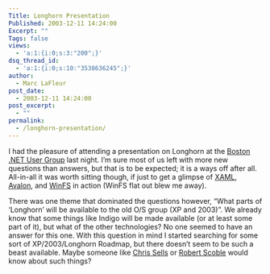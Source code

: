 ```yaml
---
Title: Longhorn Presentation
Published: 2003-12-11 14:24:00
Excerpt: ""
Tags: false
views:
  - 'a:1:{i:0;s:3:"200";}'
dsq_thread_id:
  - 'a:1:{i:0;s:10:"3538636245";}'
author:
  - Marc LaFleur
post_date:
  - 2003-12-11 14:24:00
post_excerpt:
  - ""
permalink:
  - /longhorn-presentation/
---
```

<div class="Section1"> <p>I had the pleasure of attending a presentation on Longhorn at the <a href="http://www.bostondotnet.org/" target="_blank">Boston .NET User Group</a> last night. I&#8217;m sure most of us left with more new questions than answers, but that is to be expected; it is a ways off after all. All-in-all it was worth sitting though, if just to get a glimpse of <a href="http://longhorn.msdn.microsoft.com/lhsdk/core/overviews/about%20xaml.aspx" target="_blank">XAML</a>, <a href="http://longhorn.msdn.microsoft.com/?//longhorn.msdn.microsoft.com/lhsdk/core/overviews/road_map.aspx" target="_blank">Avalon</a>, and <a href="http://longhorn.msdn.microsoft.com/?//longhorn.msdn.microsoft.com/lhsdk/winfs/daovrwelcometowinfs.aspx" target="_blank">WinFS</a> in action (WinFS flat out blew me away).</p> <p>There was one theme that dominated the questions however, &#8220;What parts of &#8216;Longhorn&#8217; will be available to the old O/S group (XP and 2003)&#8221;. We already know that some things like Indigo will be made available (or at least some part of it), but what of the other technologies? No one seemed to have an answer for this one. With this question in mind I started searching for some sort of XP/2003/Longhorn Roadmap, but there doesn&#8217;t seem to be such a beast available. Maybe someone like <a href="http://www.sellsbrothers.com/#news" target="_blank">Chris Sells</a> or <a href="http://radio.weblogs.com/0001011/" target="_blank">Robert Scoble</a> would know about such things?</p></div>